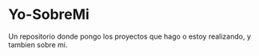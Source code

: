 # Yo-SobreMi
Un repositorio donde pongo los proyectos que hago o estoy realizando, y tambien sobre mi.
